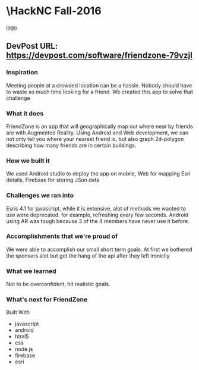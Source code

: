 # \HackNC Fall-2016

[logo](https://challengepost-s3-challengepost.netdna-ssl.com/photos/production/software_photos/000/433/988/datas/gallery.jpg)

## DevPost URL: https://devpost.com/software/friendzone-79vzjl

### Inspiration
Meeting people at a crowded location can be a hassle. Nobody should have to waste so much time looking for a friend. We created this app to solve that challenge

### What it does
FriendZone is an app that will geographically map out where near by friends are with Augmented Reality. Using Android and Web development, we can not only tell you where your nearest friend is, but also graph 2d-polygon describing how many friends are in certain buildings.

### How we built it
We used Android studio to deploy the app on mobile, Web for mapping Esri details, Firebase for storing JSon data

### Challenges we ran into
Esris 4.1 for javascript, while it is extensive, alot of methods we wanted to use were deprecated. for example, refreshing every few seconds. Android using AR was tough because 3 of the 4 members have never use it before.

### Accomplishments that we're proud of
We were able to accomplish our small short term goals. At first we bothered the sponsers alot but got the hang of the api after they left ironiclly

### What we learned
Not to be overconfident, hit realistic goals.

### What's next for FriendZone
Built With
  * javascript
  * android
  * html5
  * css
  * node.js
  * firebase
  * esri
